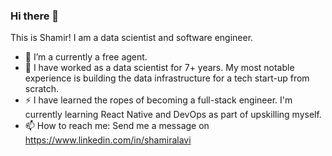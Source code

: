 ### Hi there 👋
This is Shamir! I am a data scientist and software engineer.

- 🔭 I’m a currently a free agent.
- 🌱 I have worked as a data scientist for 7+ years. My most notable experience is building the data infrastructure for a tech start-up from scratch.
- ⚡ I have learned the ropes of becoming a full-stack engineer. I'm currently learning React Native and DevOps as part of upskilling myself.
- 📫 How to reach me: Send me a message on https://www.linkedin.com/in/shamiralavi

<!--
**dg1223/dg1223** is a ✨ _special_ ✨ repository because its `README.md` (this file) appears on your GitHub profile.

Here are some ideas to get you started:

- 🔭 I’m currently working on ...
- 🌱 I’m currently learning ...
- 👯 I’m looking to collaborate on ...
- 🤔 I’m looking for help with ...
- 💬 Ask me about ...
- 📫 How to reach me: ...
- 😄 Pronouns: ...
- ⚡ Fun fact: ...
-->
